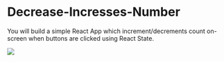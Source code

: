 # Decrease-Incresses-Number
<p>You will build a simple React App which increment/decrements count on-screen when buttons are clicked using React State.
</p>
<img src="https://user-images.githubusercontent.com/103887168/168223664-300291fb-b5db-46ae-811f-c1a403f11b86.gif" />
